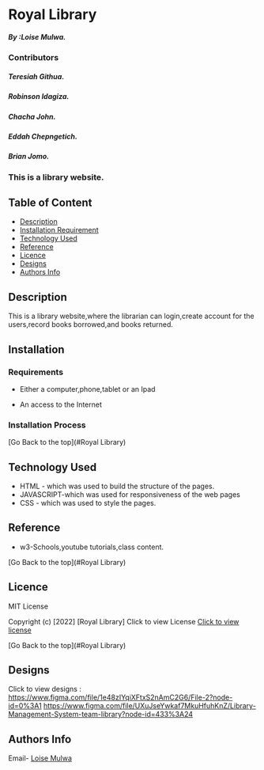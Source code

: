 # Royal Library

##### By :Loise Mulwa.

### Contributors

#####  Teresiah Githua.
#####  Robinson Idagiza.
#####  Chacha John.
#####  Eddah Chepngetich.
#####  Brian Jomo.


          
### This is a library website.

## Table of Content

+ [Description](#description)
+ [Installation Requirement](#Installation)
+ [Technology Used](#technology-used)
+ [Reference](#reference)
+ [Licence](#licence)
+ [Designs](#design)
+ [Authors Info](#author-Info)

## Description
<p>This is a library website,where the librarian can login,create account for the users,record books borrowed,and books returned.</p>

## Installation


### Requirements

* Either a computer,phone,tablet or an Ipad

* An access to the Internet

### Installation Process

[Go Back to the top](#Royal Library)
## Technology Used
* HTML - which was used to build the structure of the pages.
* JAVASCRIPT-which was used for responsiveness of the web pages
* CSS - which was used to style the pages.

## Reference
* w3-Schools,youtube tutorials,class content.

[Go Back to the top](#Royal Library)




## Licence
MIT License

Copyright (c) [2022] [Royal Library]
Click to view License [Click to view license](LICENSE)




[Go Back to the top](#Royal Library)


## Designs
Click to view designs :
https://www.figma.com/file/1e48zIYqiXFtxS2nAmC2G6/File-2?node-id=0%3A1
https://www.figma.com/file/UXuJseYwkaf7MkuHfuhKnZ/Library-Management-System-team-library?node-id=433%3A24
## Authors Info

Email- [Loise Mulwa](loise.mulwa@student.moringaschool.com)

